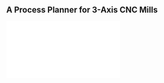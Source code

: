 ## A Process Planner for 3-Axis CNC Mills

![Alt text](/images/CircleWithFilletSide-eps-converted-to.pdf?raw=true "Optional Title")